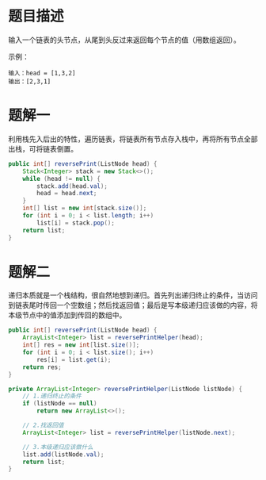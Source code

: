 # 题目描述

输入一个链表的头节点，从尾到头反过来返回每个节点的值（用数组返回）。

示例：

```
输入：head = [1,3,2]
输出：[2,3,1]
```

# 题解一

利用栈先入后出的特性，遍历链表，将链表所有节点存入栈中，再将所有节点全部出栈，可将链表倒置。

```java
public int[] reversePrint(ListNode head) {
    Stack<Integer> stack = new Stack<>();
    while (head != null) {
        stack.add(head.val);
        head = head.next;
    }
    int[] list = new int[stack.size()];
    for (int i = 0; i < list.length; i++)
        list[i] = stack.pop();
    return list;
}
```

# 题解二

递归本质就是一个栈结构，很自然地想到递归。首先列出递归终止的条件，当访问到链表尾时传回一个空数组；然后找返回值；最后是写本级递归应该做的内容，将本级节点中的值添加到传回的数组中。

```java
public int[] reversePrint(ListNode head) {
    ArrayList<Integer> list = reversePrintHelper(head);
    int[] res = new int[list.size()];
    for (int i = 0; i < list.size(); i++)
        res[i] = list.get(i);
    return res;
}

private ArrayList<Integer> reversePrintHelper(ListNode listNode) {
    // 1.递归终止的条件
    if (listNode == null)
        return new ArrayList<>();

    // 2.找返回值
    ArrayList<Integer> list = reversePrintHelper(listNode.next);

    // 3.本级递归应该做什么
    list.add(listNode.val);
    return list;
}
```